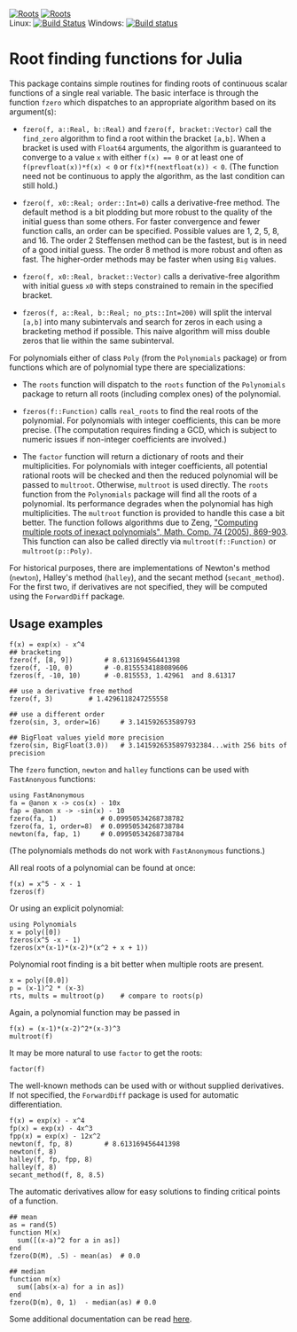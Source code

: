 [![Roots](http://pkg.julialang.org/badges/Roots_0.4.svg)](http://pkg.julialang.org/?pkg=Roots&ver=0.4)
[![Roots](http://pkg.julialang.org/badges/Roots_0.5.svg)](http://pkg.julialang.org/?pkg=Roots&ver=0.5)  
Linux: [![Build Status](https://travis-ci.org/JuliaMath/Roots.jl.svg?branch=master)](https://travis-ci.org/JuliaMath/Roots.jl)
Windows: [![Build status](https://ci.appveyor.com/api/projects/status/goteuptn5kypafyl?svg=true)](https://ci.appveyor.com/project/ChrisRackauckas/roots-jl)

# Root finding functions for Julia

This package contains simple routines for finding roots of continuous
scalar functions of a single real variable. The basic interface is
through the function `fzero` which dispatches to an appropriate
algorithm based on its argument(s):

* `fzero(f, a::Real, b::Real)` and `fzero(f,
  bracket::Vector)` call the `find_zero` algorithm to find a root
  within the bracket `[a,b]`.  When a bracket is used with `Float64`
  arguments, the algorithm is guaranteed to converge to a value `x`
  with either `f(x) == 0` or at least one of `f(prevfloat(x))*f(x) < 0`
  or `f(x)*f(nextfloat(x)) < 0`. (The function need not be continuous
  to apply the algorithm, as the last condition can still hold.)

* `fzero(f, x0::Real; order::Int=0)` calls a
  derivative-free method. The default method is a bit plodding but
  more robust to the quality of the initial guess than some others.
  For faster convergence and fewer function calls, an order can be
  specified. Possible values are 1, 2, 5, 8, and 16. The order 2
  Steffensen method can be the fastest, but is in need of a good
  initial guess. The order 8 method is more robust and often as
  fast. The higher-order methods may be faster when using `Big` values.

* `fzero(f, x0::Real, bracket::Vector)` calls
  a derivative-free algorithm with initial guess `x0` with steps constrained
  to remain in the specified bracket.

* `fzeros(f, a::Real, b::Real; no_pts::Int=200)` will split
  the interval `[a,b]` into many subintervals and search for zeros in
  each using a bracketing method if possible. This naive algorithm
  will miss double zeros that lie within the same subinterval.


For polynomials either of class `Poly` (from the `Polynomials`
package) or from functions which are of polynomial type there are
specializations:

* The `roots` function will dispatch to the `roots` function of the
  `Polynomials` package to return all roots (including 
  complex ones) of the polynomial.


* `fzeros(f::Function)` calls `real_roots` to find the real roots of
  the polynomial. For polynomials with integer coefficients, this can
  be more precise. (The computation requires finding a GCD, which is
  subject to numeric issues if non-integer coefficients are involved.)

* The `factor` function will return a dictionary of roots and their
  multiplicities. For polynomials with integer coefficients, all
  potential rational roots will be checked and then the reduced
  polynomial will be passed to `multroot`. Otherwise, `multroot` is
  used directly.  The `roots` function from the `Polynomials` package
  will find all the roots of a polynomial. Its performance degrades
  when the polynomial has high multiplicities. The `multroot` function
  is provided to handle this case a bit better.  The function follows
  algorithms due to Zeng,
  ["Computing multiple roots of inexact polynomials", Math. Comp. 74 (2005), 869-903](http://www.ams.org/journals/mcom/2005-74-250/S0025-5718-04-01692-8/home.html).
  This function can also be called directly via
  `multroot(f::Function)` or `multroot(p::Poly)`.



For historical purposes, there are implementations of Newton's method
(`newton`), Halley's method (`halley`), and the secant method
(`secant_method`). For the first two, if derivatives are not
specified, they will be computed using the `ForwardDiff` package.


## Usage examples

```
f(x) = exp(x) - x^4
## bracketing
fzero(f, [8, 9])		# 8.613169456441398
fzero(f, -10, 0)		# -0.8155534188089606
fzeros(f, -10, 10)		# -0.815553, 1.42961  and 8.61317 

## use a derivative free method
fzero(f, 3)			# 1.4296118247255558

## use a different order
fzero(sin, 3, order=16)		# 3.141592653589793

## BigFloat values yield more precision
fzero(sin, BigFloat(3.0))	# 3.1415926535897932384...with 256 bits of precision
```

The `fzero` function, `newton` and `halley` functions can be used with `FastAnonyous` functions:

```
using FastAnonymous
fa = @anon x -> cos(x) - 10x
fap = @anon x -> -sin(x) - 10
fzero(fa, 1)           # 0.09950534268738782
fzero(fa, 1, order=8)  # 0.09950534268738784
newton(fa, fap, 1)     # 0.09950534268738784
```

(The polynomials methods do not work with `FastAnonymous` functions.)



All real roots of a polynomial can be found at once:

```
f(x) = x^5 - x - 1
fzeros(f)
```

Or using an explicit polynomial:

```
using Polynomials
x = poly([0])
fzeros(x^5 -x - 1)
fzeros(x*(x-1)*(x-2)*(x^2 + x + 1))
```


Polynomial root finding is a bit better when multiple roots are present.

```
x = poly([0.0])
p = (x-1)^2 * (x-3)
rts, mults = multroot(p)	# compare to roots(p)
```

Again, a polynomial function may be passed in

```
f(x) = (x-1)*(x-2)^2*(x-3)^3
multroot(f)
```

It may be more natural to use `factor` to get the roots:

```
factor(f)
```


The well-known methods can be used with or without supplied
derivatives. If not specified, the `ForwardDiff` package is used for
automatic differentiation.

```
f(x) = exp(x) - x^4
fp(x) = exp(x) - 4x^3
fpp(x) = exp(x) - 12x^2
newton(f, fp, 8)		# 8.613169456441398
newton(f, 8)	
halley(f, fp, fpp, 8)
halley(f, 8)
secant_method(f, 8, 8.5)
```

The automatic derivatives allow for easy solutions to finding critical
points of a function.

```
## mean
as = rand(5)
function M(x) 
  sum([(x-a)^2 for a in as])
end
fzero(D(M), .5) - mean(as)	# 0.0

## median
function m(x) 
  sum([abs(x-a) for a in as])
end
fzero(D(m), 0, 1)  - median(as)	# 0.0
```

Some additional documentation can be read [here](http://nbviewer.ipython.org/url/github.com/JuliaLang/Roots.jl/blob/master/doc/roots.ipynb?create=1).

